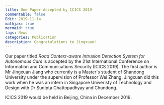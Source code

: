 ```yaml
---
title: One Paper Accepted by ICICS 2019
commentable: false
Edit: 2019-11-14
mathjax: true
mermaid: true
tags: News
categories: Publication
description: Congratulations to Jingxuan!
---
```


<p>Our paper titled <i>Road Context-aware Intrusion Detection System for Autonomous Cars</i> is accepted by <a href="http://icics.cn" style="text-decoration: none;" target="_blank">the 21st International Conference on Information and Communications Security (ICICS 2019)</a>. The first author is <a href="https://cn.linkedin.com/in/jingxuan-jiang-804092140" style="text-decoration: none;" target="_blank">Mr Jingxuan Jiang who currently is a Master's student of Shandong University under the supervision of <a href="http://www.vsislab.com/" style="text-decoration: none;" target="_blank">Professor Wei Zhang</a>. Jingxuan did this work when he was an intern in Singapore Univeristy of Technology and Design with <a href="https://asset-group.github.io/" style="text-decoration: none;" target="_blank">Dr Sudipta Chattopadhyay</a> and Chundong.</p>

<p>ICICS 2019 would be held in Beijing, China in December 2019.</p>
